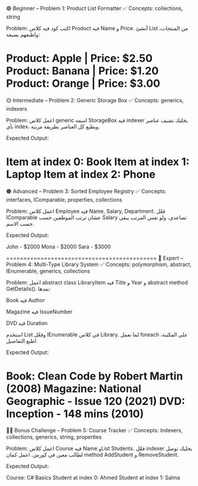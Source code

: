 🟢 Beginner – Problem 1: Product List Formatter
✅ Concepts: collections, string

Problem:
اكتب كود فيه كلاس Product فيه Name و Price. أنشئ List من المنتجات، واطبعهم بصيغة:

Product: Apple | Price: $2.50
Product: Banana | Price: $1.20
Product: Orange | Price: $3.00
==========================================================
🟡 Intermediate – Problem 2: Generic Storage Box
✅ Concepts: generics, indexers

Problem:
اعمل كلاس generic اسمه StorageBox<T> فيه indexer يخليك تضيف عناصر بأي index، ويطبع كل العناصر بطريقة مرتبة.

Expected Output:

Item at index 0: Book
Item at index 1: Laptop
Item at index 2: Phone
==================================================
🟠 Advanced – Problem 3: Sorted Employee Registry
✅ Concepts: interfaces, IComparable, properties, collections

Problem:
اعمل كلاس Employee فيه Name, Salary, Department. فعّل IComparable عشان ترتب الموظفين حسب Salary تصاعدي، ولو نفس المرتب يبقى حسب الاسم.

Expected Output:

John - $2000
Mona - $2000
Sara - $3000

============================================
🔴 Expert – Problem 4: Multi-Type Library System
✅ Concepts: polymorphism, abstract, IEnumerable, generics, collections

Problem:
اعمل abstract class LibraryItem فيه Title و Year و abstract method GetDetails(). بعدها:

Book فيه Author

Magazine فيه IssueNumber

DVD فيه Duration

استخدم List<LibraryItem> وفعّل IEnumerable في كلاس Library. لما تعمل foreach على المكتبة، اطبع التفاصيل.

Expected Output:

Book: Clean Code by Robert Martin (2008)
Magazine: National Geographic - Issue 120 (2021)
DVD: Inception - 148 mins (2010)
=====================================================================
🔴🔴 Bonus Challenge – Problem 5: Course Tracker
✅ Concepts: indexers, collections, generics, string, properties

Problem:
اعمل كلاس Course فيه Name وList<string> Students. فعّل indexer يخليك توصل لطالب معين في كورس. اعمل كمان method AddStudent و RemoveStudent.

Expected Output:

Course: C# Basics
Student at index 0: Ahmed
Student at index 1: Salma

